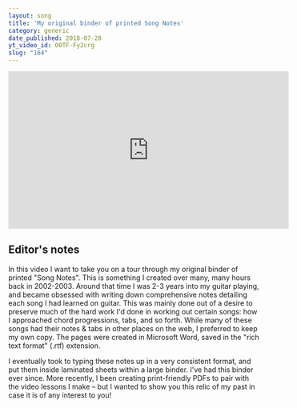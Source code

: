 ```yaml
---
layout: song
title: 'My original binder of printed Song Notes'
category: generic
date_published: 2018-07-28
yt_video_id: O0TF-Fy2crg
slug: "164"
---
```


<!-- patreon_lesson_available: true
patreon_lesson_url: https://www.patreon.com/posts/32888140 -->

<iframe width="560" height="315" src="https://www.youtube.com/embed/O0TF-Fy2crg" frameborder="0" allow="accelerometer; autoplay; encrypted-media; gyroscope; picture-in-picture" allowfullscreen></iframe>

## Editor's notes

In this video I want to take you on a tour through my original binder of printed "Song Notes". This is something I created over many, many hours back in 2002-2003. Around that time I was 2-3 years into my guitar playing, and became obsessed with writing down comprehensive notes detailing each song I had learned on guitar. This was mainly done out of a desire to preserve much of the hard work I'd done in working out certain songs: how I approached chord progressions, tabs, and so forth. While many of these songs had their notes & tabs in other places on the web, I preferred to keep my own copy.  The pages were created in Microsoft Word, saved in the "rich text format" (.rtf) extension.

I eventually took to typing these notes up in a very consistent format, and put them inside laminated sheets within a large binder. I've had this binder ever since. More recently, I been creating print-friendly PDFs to pair with the video lessons I make – but I wanted to show you this relic of my past in case it is of any interest to you!
